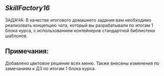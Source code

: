 ## _SkillFactory16_ 

ЗАДАЧА: В качестве итогового домашнего задания вам необходимо реализовать концепцию чата, который вы разрабатывали по итогам 1 блока курса, с использованием контейнеров стандартной библиотеки шаблонов.

## Примечания:
Добавлено цветовое решение всех меню.
Также внесены изменения по замечаниям к ДЗ по итогам 1 блока курса.
